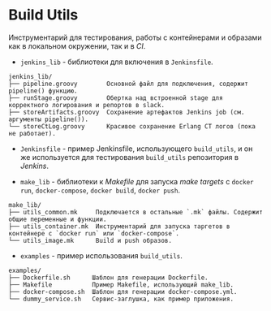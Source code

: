 Build Utils
======

Инструментарий для тестирования, работы с контейнерами и образами как в локальном окружении, так и в _CI_.


- `jenkins_lib` - библиотеки для включения в `Jenkinsfile`.

```
jenkins_lib/
├── pipeline.groovy        Основной файл для подключения, содержит pipeline() функцию.
├── runStage.groovy        Обертка над встроенной stage для корректного логирования и репортов в slack.
├── storeArtifacts.groovy  Сохранение артефактов Jenkins job (см. аргументы pipeline()).
└── storeCtLog.groovy      Красивое сохранение Erlang CT логов (пока не работает).
```


- `Jenkinsfile` - пример Jenkinsfile, использующего `build_utils`, и он же используется для тестирования `build_utils` репозитория в _Jenkins_.


- `make_lib` - библиотеки к _Makefile_ для запуска _make targets_ с `docker run`, `docker-compose`, `docker build`, `docker push`.

```
make_lib/
├── utils_common.mk     Подключается в остальные `.mk` файлы. Содержит общие переменные и функции.
├── utils_container.mk  Инструментарий для запуска таргетов в контейнере с `docker run` или `docker-compose`.
└── utils_image.mk      Build и push образов.
```


- `examples` - пример использования `build_utils`.

```
examples/
├── Dockerfile.sh      Шаблон для генерации Dockerfile.
├── Makefile           Пример Makefile, использующий make_lib.
├── docker-compose.sh  Шаблон для генерации docker-compose.yml.
└── dummy_service.sh   Сервис-заглушка, как пример приложения.
```

